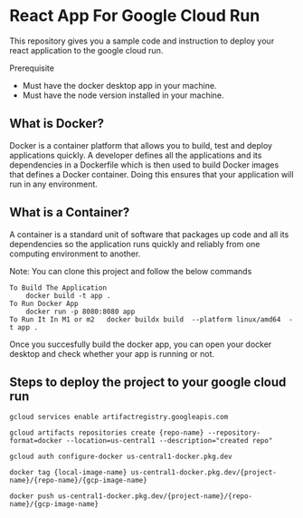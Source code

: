 # React App For Google Cloud Run

This repository gives you a sample code and instruction to deploy your react application to the google cloud run. 

Prerequisite

* Must have the docker desktop app in your machine. 
* Must have the node version installed in your machine. 

## What is Docker?
Docker is a container platform that allows you to build, test and deploy applications quickly.
A developer defines all the applications and its dependencies in a Dockerfile which is then used to build Docker images that defines a Docker container. Doing this ensures that your application will run in any environment.

## What is a Container?
A container is a standard unit of software that packages up code and all its dependencies so the application runs quickly and reliably from one computing environment to another. 

Note: You can clone this project and follow the below commands

```
To Build The Application
	docker build -t app .
To Run Docker App
	docker run -p 8080:8080 app 
To Run It In M1 or m2 	docker buildx build  --platform linux/amd64  -t app . 

```

Once you succesfully build the docker app, you can open your docker desktop and check whether your app is running or not. 

## Steps to deploy the project to your google cloud run

```
gcloud services enable artifactregistry.googleapis.com

gcloud artifacts repositories create {repo-name} --repository-format=docker --location=us-central1 --description="created repo"

gcloud auth configure-docker us-central1-docker.pkg.dev

docker tag {local-image-name} us-central1-docker.pkg.dev/{project-name}/{repo-name}/{gcp-image-name}

docker push us-central1-docker.pkg.dev/{project-name}/{repo-name}/{gcp-image-name}
```



